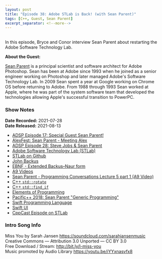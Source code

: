 ```yaml
---
layout: post
title: "Episode 38: Adobe STLab is Back! (with Sean Parent)"
tags: [C++, Guest, Sean Parent]
excerpt_separator: <!--more-->
---
```


<div id="buzzsprout-player-9024937"></div>
<script src="https://www.buzzsprout.com/1501960/9024937-episode-38-adobe-stlab-is-back-with-sean-parent.js?container_id=buzzsprout-player-9024937&player=small" type="text/javascript" charset="utf-8"></script>

<br>In this episode, Bryce and Conor interview Sean Parent about restarting the Adobe Software Technology Lab.

<!--more-->

**About the Guest:**

[Sean Parent](https://twitter.com/seanparent) is a principal scientist and software architect for Adobe Photoshop. Sean has been at Adobe since 1993 when he joined as a senior engineer working on Photoshop and later managed Adobe's Software Technology Lab. In 2009 Sean spent a year at Google working on Chrome OS before returning to Adobe. From 1988 through 1993 Sean worked at Apple, where he was part of the system software team that developed the technologies allowing Apple's successful transition to PowerPC.

### Show Notes

**Date Recorded:** 2021-07-28 <br>
**Date Released:** 2021-08-13

* [ADSP Episode 17: Special Guest Sean Parent!](https://adspthepodcast.com/2021/03/19/Episode-17.html)
* [AlexFest: Sean Parent - Meeting Alex](https://www.youtube.com/watch?v=1P_K4aGYSsw)
* [ADSP Episode 28: Steve Jobs & Sean Parent](https://adspthepodcast.com/2021/06/04/Episode-28.html)
* [Adobe Software Technology Lab (STLab)](https://stlab.cc/)
* [STLab on Github](https://github.com/stlab)
* [John Backus](https://en.wikipedia.org/wiki/John_Backus)
* [EBNF - Extended Backus–Naur form](https://en.wikipedia.org/wiki/Extended_Backus%E2%80%93Naur_form)
* [A9 Videos](https://www.youtube.com/channel/UCYEYhkwzNWRsUkTCpTmChCg)
* [Sean Parent - Programming Conversations Lecture 5 part 1 (A9 Video)](https://www.youtube.com/watch?v=IzNtM038JuI)
* [C++ `std::rotate`](https://en.cppreference.com/w/cpp/algorithm/rotate)
* [C++ `std::find_if`](https://en.cppreference.com/w/cpp/algorithm/find)
* [Elements of Programming](http://elementsofprogramming.com/)
* [Pacific++ 2018: Sean Parent "Generic Programming"](https://www.youtube.com/watch?v=iwJpxWHuZQY)
* [Swift Programming Language](https://developer.apple.com/swift/)
* [Swift UI](https://developer.apple.com/xcode/swiftui/)
* [CppCast Episode on STLab](https://cppcast.com/adobe-software-tech-lab/)

### Intro Song Info

Miss You by Sarah Jansen https://soundcloud.com/sarahjansenmusic<br>
Creative Commons — Attribution 3.0 Unported — CC BY 3.0<br>
Free Download / Stream: http://bit.ly/l-miss-you<br>
Music promoted by Audio Library https://youtu.be/iYYxnasvfx8<br>